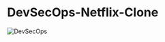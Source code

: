 # DevSecOps-Netflix-Clone


![DevSecOps](https://github.com/swapnilsalsankar/DevSecOps-Netflix-Clone/assets/114255901/7010effc-b4af-46b5-8c0c-58876aa6c1f0)

